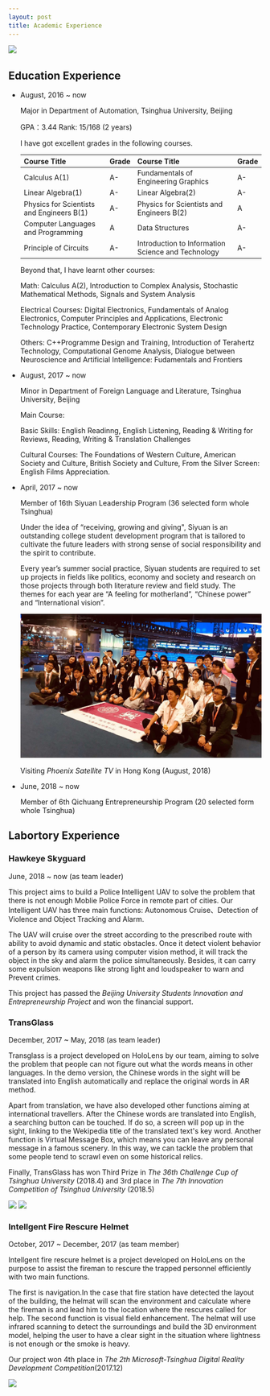 ```yaml
---
layout: post
title: Academic Experience
---
```

<img src="/images/fulls/Tsinghua.jpg" class="fit image">

## Education Experience

* August, 2016  ~  now  

  Major in Department of Automation, Tsinghua University, Beijing

  GPA：3.44    Rank: 15/168   (2 years)

  I have got excellent grades in the following courses.

  | Course Title                              | Grade | Course Title                                       | Grade |
  | ----------------------------------------- | ----- | -------------------------------------------------- | ----- |
  | Calculus A(1)                             | A-    | Fundamentals of Engineering Graphics               | A-    |
  | Linear Algebra(1)                         | A-    | Linear Algebra(2)                                  | A-    |
  | Physics for Scientists and Engineers B(1) | A-    | Physics for Scientists and Engineers B(2)          | A     |
  | Computer Languages and Programming        | A     | Data Structures                                    | A-    |
  | Principle of Circuits                     | A-    | Introduction to Information Science and Technology | A-    |

  Beyond that, I have learnt other courses: 

  Math: Calculus A(2), Introduction to Complex Analysis, Stochastic Mathematical Methods, Signals and System Analysis

  Electrical Courses: Digital Electronics, Fundamentals of Analog Electronics, Computer Principles and Applications, Electronic Technology Practice, Contemporary Electronic System Design

  Others: C++Programme Design and Training, Introduction of Terahertz Technology, Computational Genome Analysis, Dialogue between Neuroscience and Artificial Intelligence: Fudamentals and Frontiers

* August, 2017  ~  now 

  Minor in Department of Foreign Language and Literature, Tsinghua University, Beijing

  Main Course: 

  Basic Skills: English Readinng, English Listening, Reading & Writing for Reviews, Reading, Writing & Translation Challenges

  Cultural Courses: The Foundations of Western Culture, American Society and Culture, British Society and Culture, From the Silver Screen: English Films Appreciation.

* April, 2017  ~  now

  Member of 16th Siyuan Leadership Program  (36 selected form whole Tsinghua)

  Under the idea of “receiving, growing and giving",  Siyuan is an outstanding college student development program that is tailored to cultivate the future leaders with strong sense of social responsibility and the spirit to contribute.

  Every year’s summer social practice, Siyuan students are required to set up projects in fields like politics, economy and society and research on those projects through both literature review and field study. The themes for each year are “A feeling for motherland”, “Chinese power” and “International vision”.

  <img src="/images/fulls/Siyuan.jpg" class="fit image">

  Visiting *Phoenix Satellite TV* in Hong Kong (August, 2018)

* June, 2018  ~  now

  Member of 6th Qichuang Entrepreneurship Program (20 selected form whole Tsinghua)

## Labortory Experience

### Hawkeye Skyguard

June, 2018  ~  now  (as team leader)

This project aims to build a Police Intelligent UAV to solve the problem that there is not enough Moblie Police Force in remote part of cities. Our Intelligent UAV has three main functions: Autonomous Cruise、Detection of Violence and Object Tracking and Alarm.

The UAV will cruise over the street according to the prescribed route with ability to avoid dynamic and static obstacles. Once it detect violent behavior of a person by its camera using computer vision method, it will track the object in the sky and alarm the police simultaneously. Besides, it can carry some expulsion weapons like strong light and loudspeaker to warn and Prevent crimes.

This project has passed the *Beijing University Students Innovation and Entrepreneurship Project* and won the  financial support.

### TransGlass 

December, 2017  ~  May, 2018  (as team leader)

Transglass is a project developed on HoloLens by our team, aiming to solve the problem that people can not figure out what the words means in other languages. In the demo version, the Chinese words in the sight will be translated into English automatically and replace the original words in AR method.

Apart from translation, we have also developed other functions aiming at international travellers.  After the Chinese words are translated into English, a searching button can be touched. If do so, a screen will pop up in the sight, linking to the Wekipedia title of the translated text's key word. Another function is Virtual Message Box, which means you can leave any personal message in a famous scenery. In this way, we can tackle the problem that some people tend to scrawl even on some historical relics.

Finally, TransGlass has won Third Prize in *The 36th Challenge Cup of Tsinghua University* (2018.4) and  3rd place in *The 7th Innovation Competition of Tsinghua University* (2018.5)

<img src="/images/fulls/transglass1.jpg" class="fit image">

<img src="/images/fulls/transglass2.jpg" class="fit image">

### Intellgent Fire Rescure Helmet

October, 2017  ~  December, 2017  (as team member)

Intellgent fire rescure helmet is a project developed on HoloLens on the purpose to assist the fireman to rescure the trapped personnel efficiently with two main functions. 

The first is navigation.In the case that fire station have detected the layout of the building, the helmat will scan the environment and calculate where the fireman is and lead him to the location where the rescures called for help. The second function is visual field enhancement. The helmat will use infrared scanning to detect the surroundings and build the 3D environment model, helping the user to have a clear sight in the situation where lightness is not enough or the smoke is heavy.

Our project won 4th place in *The 2th Microsoft-Tsinghua Digital Reality Development Competition*(2017.12)

<img src="/images/fulls/Fire1.jpg" class="fit image">



